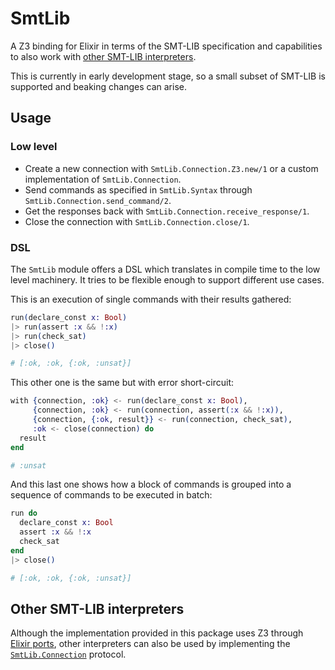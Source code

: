 # SmtLib

A Z3 binding for Elixir in terms of the SMT-LIB specification
and capabilities to also work with 
[other SMT-LIB interpreters](#other-smt-lib-interpreters).

This is currently in early development stage, so a small subset of 
SMT-LIB is supported and beaking changes can arise.

## Usage 

### Low level

- Create a new connection with `SmtLib.Connection.Z3.new/1` or 
a custom implementation of `SmtLib.Connection`.
- Send commands as specified in `SmtLib.Syntax` through 
`SmtLib.Connection.send_command/2`.
- Get the responses back with `SmtLib.Connection.receive_response/1`.
- Close the connection with `SmtLib.Connection.close/1`.

### DSL

The `SmtLib` module offers a DSL which translates in compile time
to the low level machinery. It tries to be flexible enough to 
support different use cases.

This is an execution of single commands with
their results gathered:

```elixir
run(declare_const x: Bool)
|> run(assert :x && !:x)
|> run(check_sat)
|> close()

# [:ok, :ok, {:ok, :unsat}]
```

This other one is the same but with error short-circuit:

```elixir
with {connection, :ok} <- run(declare_const x: Bool),
     {connection, :ok} <- run(connection, assert(:x && !:x)),
     {connection, {:ok, result}} <- run(connection, check_sat),
     :ok <- close(connection) do
  result
end

# :unsat
```

And this last one shows how a block of commands is grouped
into a sequence of commands to be executed in batch:

```elixir
run do
  declare_const x: Bool
  assert :x && !:x
  check_sat
end
|> close()

# [:ok, :ok, {:ok, :unsat}]
```

## Other SMT-LIB interpreters

Although the implementation provided in this package uses Z3 through  
[Elixir ports](https://hexdocs.pm/elixir/Port.html), 
other interpreters can also be used by implementing the 
[`SmtLib.Connection`](./lib/smt_lib/connection.ex) protocol.
